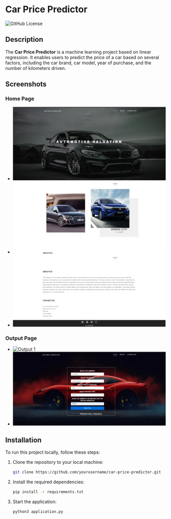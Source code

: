 # Car Price Predictor

![GitHub License](https://img.shields.io/badge/license-MIT-blue.svg)

## Description

The **Car Price Predictor** is a machine learning project based on linear regression. It enables users to predict the price of a car based on several factors, including the car brand, car model, year of purchase, and the number of kilometers driven.

## Screenshots

### Home Page

- ![Home Page 1](/output/home1.png)
- ![Home Page 2](/output/home2.png)
- ![Home Page 3](/output/home3.png)

### Output Page

- ![Output 1](/output/output1.png)
- ![Output 2](/output/output2.png)

## Installation

To run this project locally, follow these steps:

1. Clone the repository to your local machine:

   ```bash
   git clone https://github.com/yourusername/car-price-predictor.git
2. Install the required dependencies:
   ```bash
   pip install -r requirements.txt
3. Start the application:
   ```bash
   python3 application.py
